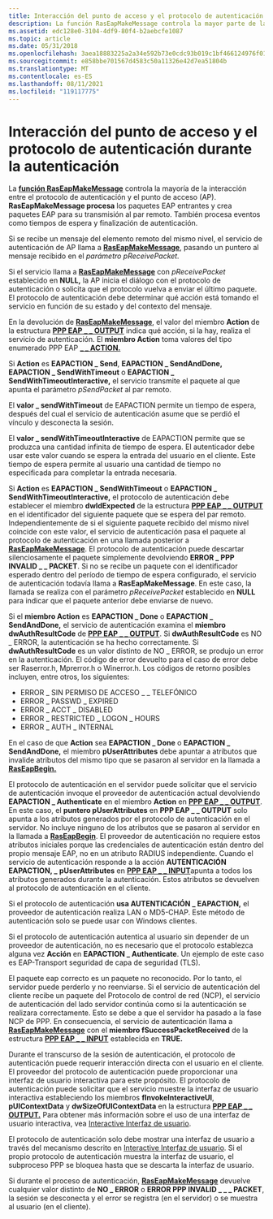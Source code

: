 ```yaml
---
title: Interacción del punto de acceso y el protocolo de autenticación durante la autenticación
description: La función RasEapMakeMessage controla la mayor parte de la interacción entre el protocolo de autenticación y el punto de acceso (AP).
ms.assetid: edc128e0-3104-4df9-80f4-b2aebcfe1087
ms.topic: article
ms.date: 05/31/2018
ms.openlocfilehash: 3aea18883225a2a34e592b73e0cdc93b019c1bf466124976f01851febb2a17d6
ms.sourcegitcommit: e858bbe701567d4583c50a11326e42d7ea51804b
ms.translationtype: MT
ms.contentlocale: es-ES
ms.lasthandoff: 08/11/2021
ms.locfileid: "119117775"
---
```

# <a name="access-point-and-authentication-protocol-interaction-during-authentication"></a>Interacción del punto de acceso y el protocolo de autenticación durante la autenticación

La [**función RasEapMakeMessage**](/previous-versions/windows/desktop/legacy/aa363532(v=vs.85)) controla la mayoría de la interacción entre el protocolo de autenticación y el punto de acceso (AP). **RasEapMakeMessage procesa** los paquetes EAP entrantes y crea paquetes EAP para su transmisión al par remoto. También procesa eventos como tiempos de espera y finalización de autenticación.

Si se recibe un mensaje del elemento remoto del mismo nivel, el servicio de autenticación de AP llama a [**RasEapMakeMessage**](/previous-versions/windows/desktop/legacy/aa363532(v=vs.85)), pasando un puntero al mensaje recibido en el *parámetro pReceivePacket.*

Si el servicio llama a [**RasEapMakeMessage**](/previous-versions/windows/desktop/legacy/aa363532(v=vs.85)) con *pReceivePacket* establecido en **NULL,** la AP inicia el diálogo con el protocolo de autenticación o solicita que el protocolo vuelva a enviar el último paquete. El protocolo de autenticación debe determinar qué acción está tomando el servicio en función de su estado y del contexto del mensaje.

En la devolución de [**RasEapMakeMessage**](/previous-versions/windows/desktop/legacy/aa363532(v=vs.85)), el valor del miembro **Action** de la estructura [**PPP EAP \_ \_ OUTPUT**](/windows/desktop/api/Raseapif/ns-raseapif-ppp_eap_output) indica qué acción, si la hay, realiza el servicio de autenticación. El **miembro Action** toma valores del tipo enumerado PPP EAP [**\_ \_ ACTION.**](/windows/desktop/api/Raseapif/ne-raseapif-ppp_eap_action)

Si **Action** es **EAPACTION \_ Send**, **EAPACTION \_ SendAndDone,** **EAPACTION \_ SendWithTimeout** o **EAPACTION \_ SendWithTimeoutInteractive,** el servicio transmite el paquete al que apunta el parámetro *pSendPacket* al par remoto.

El **valor \_ sendWithTimeout** de EAPACTION permite un tiempo de espera, después del cual el servicio de autenticación asume que se perdió el vínculo y desconecta la sesión.

El **valor \_ sendWithTimeoutInteractive** de EAPACTION permite que se produzca una cantidad infinita de tiempo de espera. El autenticador debe usar este valor cuando se espera la entrada del usuario en el cliente. Este tiempo de espera permite al usuario una cantidad de tiempo no especificada para completar la entrada necesaria.

Si **Action** es **EAPACTION \_ SendWithTimeout** o **EAPACTION \_ SendWithTimeoutInteractive,** el protocolo de autenticación debe establecer el miembro **dwIdExpected** de la estructura [**PPP EAP \_ \_ OUTPUT**](/windows/desktop/api/Raseapif/ns-raseapif-ppp_eap_output) en el identificador del siguiente paquete que se espera del par remoto. Independientemente de si el siguiente paquete recibido del mismo nivel coincide con este valor, el servicio de autenticación pasa el paquete al protocolo de autenticación en una llamada posterior a [**RasEapMakeMessage**](/previous-versions/windows/desktop/legacy/aa363532(v=vs.85)). El protocolo de autenticación puede descartar silenciosamente el paquete simplemente devolviendo **ERROR \_ PPP INVALID \_ \_ PACKET**. Si no se recibe un paquete con el identificador esperado dentro del período de tiempo de espera configurado, el servicio de autenticación todavía llama a **RasEapMakeMessage**. En este caso, la llamada se realiza con el parámetro *pReceivePacket* establecido en **NULL** para indicar que el paquete anterior debe enviarse de nuevo.

Si el **miembro Action** es **EAPACTION \_ Done** o **EAPACTION \_ SendAndDone,** el servicio de autenticación examina el **miembro dwAuthResultCode** de [**PPP EAP \_ \_ OUTPUT**](/windows/desktop/api/Raseapif/ns-raseapif-ppp_eap_output). Si **dwAuthResultCode** es NO \_ ERROR, la autenticación se ha hecho correctamente. Si **dwAuthResultCode** es un valor distinto de NO \_ ERROR, se produjo un error en la autenticación. El código de error devuelto para el caso de error debe ser Raserror.h, Mprerror.h o Winerror.h. Los códigos de retorno posibles incluyen, entre otros, los siguientes:

-   ERROR \_ SIN PERMISO DE ACCESO \_ \_ TELEFÓNICO
-   ERROR \_ PASSWD \_ EXPIRED
-   ERROR \_ ACCT \_ DISABLED
-   ERROR \_ RESTRICTED \_ LOGON \_ HOURS
-   ERROR \_ AUTH \_ INTERNAL

En el caso de que **Action** sea **EAPACTION \_ Done** o **EAPACTION \_ SendAndDone,** el miembro **pUserAttributes** debe apuntar a atributos que invalide atributos del mismo tipo que se pasaron al servidor en la llamada a [**RasEapBegin.**](/previous-versions/windows/desktop/legacy/aa363520(v=vs.85))

El protocolo de autenticación en el servidor puede solicitar que el servicio de autenticación invoque el proveedor de autenticación actual devolviendo **EAPACTION \_ Authenticate** en el miembro **Action** en [**PPP EAP \_ \_ OUTPUT**](/windows/desktop/api/Raseapif/ns-raseapif-ppp_eap_output). En este caso, el **puntero pUserAttributes** en **PPP EAP \_ \_ OUTPUT** solo apunta a los atributos generados por el protocolo de autenticación en el servidor. No incluye ninguno de los atributos que se pasaron al servidor en la llamada a [**RasEapBegin**](/previous-versions/windows/desktop/legacy/aa363520(v=vs.85)). El proveedor de autenticación no requiere estos atributos iniciales porque las credenciales de autenticación están dentro del propio mensaje EAP, no en un atributo RADIUS independiente. Cuando el servicio de autenticación responde a la acción **AUTENTICACIÓN EAPACTION, \_** **pUserAttributes** en [**PPP EAP \_ \_ INPUT**](/windows/desktop/api/Raseapif/ns-raseapif-ppp_eap_input)apunta a todos los atributos generados durante la autenticación. Estos atributos se devuelven al protocolo de autenticación en el cliente.

Si el protocolo de autenticación **usa AUTENTICACIÓN \_ EAPACTION,** el proveedor de autenticación realiza LAN o MD5-CHAP. Este método de autenticación solo se puede usar con Windows clientes.

Si el protocolo de autenticación autentica al usuario sin depender de un proveedor de autenticación, no es necesario que el protocolo establezca alguna vez **Acción** en **EAPACTION \_ Authenticate**. Un ejemplo de este caso es EAP-Transport seguridad de capa de seguridad (TLS).

El paquete eap correcto es un paquete no reconocido. Por lo tanto, el servidor puede perderlo y no reenviarse. Si el servicio de autenticación del cliente recibe un paquete del Protocolo de control de red (NCP), el servicio de autenticación del lado servidor continúa como si la autenticación se realizara correctamente. Esto se debe a que el servidor ha pasado a la fase NCP de PPP. En consecuencia, el servicio de autenticación llama a [**RasEapMakeMessage**](/previous-versions/windows/desktop/legacy/aa363532(v=vs.85)) con el **miembro fSuccessPacketReceived** de la estructura [**PPP EAP \_ \_ INPUT**](/windows/desktop/api/Raseapif/ns-raseapif-ppp_eap_input) establecida en **TRUE.**

Durante el transcurso de la sesión de autenticación, el protocolo de autenticación puede requerir interacción directa con el usuario en el cliente. El proveedor del protocolo de autenticación puede proporcionar una interfaz de usuario interactiva para este propósito. El protocolo de autenticación puede solicitar que el servicio muestre la interfaz de usuario interactiva estableciendo los miembros **fInvokeInteractiveUI**, **pUIContextData** y **dwSizeOfUIContextData** en la estructura [**PPP EAP \_ \_ OUTPUT.**](/windows/desktop/api/Raseapif/ns-raseapif-ppp_eap_output) Para obtener más información sobre el uso de una interfaz de usuario interactiva, vea [Interactive Interfaz de usuario](interactive-user-interface.md).

El protocolo de autenticación solo debe mostrar una interfaz de usuario a través del mecanismo descrito en [Interactive Interfaz de usuario](interactive-user-interface.md). Si el propio protocolo de autenticación muestra la interfaz de usuario, el subproceso PPP se bloquea hasta que se descarta la interfaz de usuario.

Si durante el proceso de autenticación, [**RasEapMakeMessage**](/previous-versions/windows/desktop/legacy/aa363532(v=vs.85)) devuelve cualquier valor distinto de **NO \_ ERROR** o **ERROR PPP INVALID \_ \_ \_ PACKET**, la sesión se desconecta y el error se registra (en el servidor) o se muestra al usuario (en el cliente).

 

 